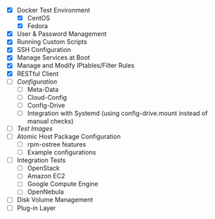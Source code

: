 - [x] Docker Test Environment
    - [x] CentOS
    - [x] Fedora
- [X] User & Password Management
- [X] Running Custom Scripts
- [X] SSH Configuration
- [X] Manage Services at Boot
- [X] Manage and Modify IPtables/Filter Rules
- [X] RESTful Client
- [ ] *Configuration*
    - [ ] Meta-Data
    - [ ] Cloud-Config
    - [ ] Config-Drive
    - [ ] Integration with Systemd (using config-drive.mount instead of manual checks)
- [ ] *Test Images*
- [ ] Atomic Host Package Configuration
    - [ ] rpm-ostree features
    - [ ] Example configurations
- [ ] Integration Tests
    - [ ] OpenStack
    - [ ] Amazon EC2
    - [ ] Google Compute Engine
    - [ ] OpenNebula
- [ ] Disk Volume Management
- [ ] Plug-in Layer
